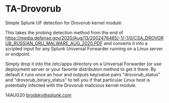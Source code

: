 # TA-Drovorub
Simple Splunk UF detection for Drovorub kernel module

This takes the probing detection method from the end of https://media.defense.gov/2020/Aug/13/2002476465/-1/-1/0/CSA_DROVORUB_RUSSIAN_GRU_MALWARE_AUG_2020.PDF and converts it into a scripted input for any Splunk Universal Forwarder running on a Linux server or endpoint.

Simply drop it into the /etc/apps directory on a Universal Forwarder (or use deployment server or your favorite distribution method to get it there. By default it runs once an hour and outputs key/value pairs "drovorub_status" and "drovorub_binary_status" to tell you if that particular Linux host is potentially infected with the Drovorub malicious kernel module.

14AUG20
brodsky@splunk.com

